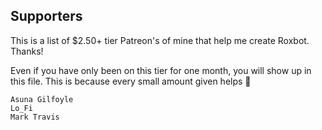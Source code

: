 ## Supporters

This is a list of $2.50+ tier Patreon's of mine that help me create Roxbot. Thanks!

Even if you have only been on this tier for one month, you will show up in this file. This is because every small amount given helps 💙

```
Asuna Gilfoyle
Lo_Fi
Mark Travis 
```